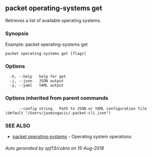 ## packet operating-systems get

Retrieves a list of available operating systems.

### Synopsis

Example:
  packet operating-systems get

```
packet operating-systems get [flags]
```

### Options

```
  -h, --help   help for get
  -j, --json   JSON output
  -y, --yaml   YAML output
```

### Options inherited from parent commands

```
      --config string   Path to JSON or YAML configuration file (default "/Users/jasmingacic/.packet-cli.json")
```

### SEE ALSO

* [packet operating-systems](packet_operating-systems.md)	 - Operating system operations

###### Auto generated by spf13/cobra on 15-Aug-2018
